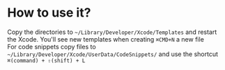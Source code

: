 # How to use it?
Copy the directories to `~/Library/Developer/Xcode/Templates` and restart the Xcode. You'll see new templates when creating `⌘CMD+N` a new file  
For code snippets copy files to `~/Library/Developer/Xcode/UserData/CodeSnippets/` and use the shortcut `⌘(command) + ⇧(shift) + L`  
